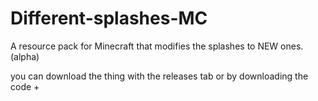 # Different-splashes-MC
A resource pack for Minecraft that modifies the splashes to NEW ones. (alpha)

you can download the thing with the releases tab or by downloading the code
+ 
